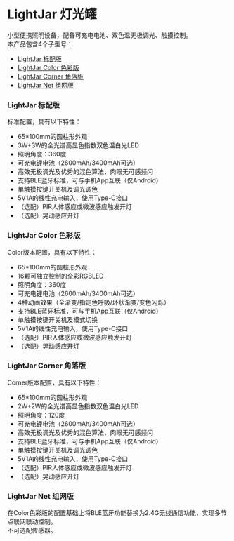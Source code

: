 # LightJar 灯光罐
小型便携照明设备，配备可充电电池、双色温无极调光、触摸控制。  
本产品包含4个子型号：
- [LightJar 标配版](#lightjar-标配版)
- [LightJar Color 色彩版](#lightjar-color-色彩版)
- [LightJar Corner 角落版](#lightjar-corner-角落版)
- [LightJar Net 组网版](#lightjar-net-组网版)

### LightJar 标配版
标准配置，具有以下特性：
- 65\*100mm的圆柱形外观
- 3W+3W的全光谱高显色指数双色温白光LED
- 照明角度：360度
- 可充电锂电池（2600mAh/3400mAh可选）
- 高效无极调光及优秀的混色算法，肉眼无可感频闪
- 支持BLE蓝牙标准，可与手机App互联（仅Android）
- 单触摸按键开关机及调光调色
- 5V1A的线性充电输入，使用Type-C接口
- （选配）PIR人体感应或微波感应触发开灯
- （选配）晃动感应开灯

### LightJar Color 色彩版
Color版本配置，具有以下特性：
- 65\*100mm的圆柱形外观
- 16颗可独立控制的全彩RGBLED
- 照明角度：360度
- 可充电锂电池（2600mAh/3400mAh可选）
- 4种动画效果（全渐变/指定色呼吸/环状渐变/变色闪烁）
- 支持BLE蓝牙标准，可与手机App互联（仅Android）
- 单触摸按键开关机及模式切换
- 5V1A的线性充电输入，使用Type-C接口
- （选配）PIR人体感应或微波感应触发开灯
- （选配）晃动感应开灯

### LightJar Corner 角落版
Corner版本配置，具有以下特性：
- 65\*100mm的圆柱形外观
- 2W+2W的全光谱高显色指数双色温白光LED
- 照明角度：120度
- 可充电锂电池（2600mAh/3400mAh可选）
- 高效无极调光及优秀的混色算法，肉眼无可感频闪
- 支持BLE蓝牙标准，可与手机App互联（仅Android）
- 单触摸按键开关机及调光调色
- 5V1A的线性充电输入，使用Type-C接口
- （选配）PIR人体感应或微波感应触发开灯
- （选配）晃动感应开灯

### LightJar Net 组网版
在Color色彩版的配置基础上将BLE蓝牙功能替换为2.4G无线通信功能，实现多节点联网联动控制。  
不可选配传感器。
